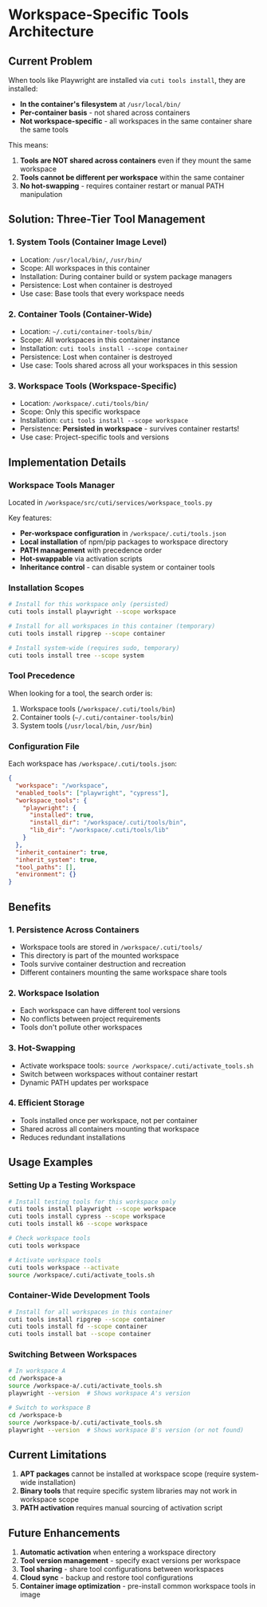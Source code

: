# Workspace-Specific Tools Architecture

## Current Problem

When tools like Playwright are installed via `cuti tools install`, they are installed:
- **In the container's filesystem** at `/usr/local/bin/`
- **Per-container basis** - not shared across containers
- **Not workspace-specific** - all workspaces in the same container share the same tools

This means:
1. **Tools are NOT shared across containers** even if they mount the same workspace
2. **Tools cannot be different per workspace** within the same container
3. **No hot-swapping** - requires container restart or manual PATH manipulation

## Solution: Three-Tier Tool Management

### 1. **System Tools** (Container Image Level)
- Location: `/usr/local/bin/`, `/usr/bin/`
- Scope: All workspaces in this container
- Installation: During container build or system package managers
- Persistence: Lost when container is destroyed
- Use case: Base tools that every workspace needs

### 2. **Container Tools** (Container-Wide)
- Location: `~/.cuti/container-tools/bin/`
- Scope: All workspaces in this container instance
- Installation: `cuti tools install --scope container`
- Persistence: Lost when container is destroyed
- Use case: Tools shared across all your workspaces in this session

### 3. **Workspace Tools** (Workspace-Specific)
- Location: `/workspace/.cuti/tools/bin/`
- Scope: Only this specific workspace
- Installation: `cuti tools install --scope workspace`
- Persistence: **Persisted in workspace** - survives container restarts!
- Use case: Project-specific tools and versions

## Implementation Details

### Workspace Tools Manager
Located in `/workspace/src/cuti/services/workspace_tools.py`

Key features:
- **Per-workspace configuration** in `/workspace/.cuti/tools.json`
- **Local installation** of npm/pip packages to workspace directory
- **PATH management** with precedence order
- **Hot-swappable** via activation scripts
- **Inheritance control** - can disable system or container tools

### Installation Scopes

```bash
# Install for this workspace only (persisted)
cuti tools install playwright --scope workspace

# Install for all workspaces in this container (temporary)
cuti tools install ripgrep --scope container

# Install system-wide (requires sudo, temporary)
cuti tools install tree --scope system
```

### Tool Precedence
When looking for a tool, the search order is:
1. Workspace tools (`/workspace/.cuti/tools/bin`)
2. Container tools (`~/.cuti/container-tools/bin`)
3. System tools (`/usr/local/bin`, `/usr/bin`)

### Configuration File
Each workspace has `/workspace/.cuti/tools.json`:

```json
{
  "workspace": "/workspace",
  "enabled_tools": ["playwright", "cypress"],
  "workspace_tools": {
    "playwright": {
      "installed": true,
      "install_dir": "/workspace/.cuti/tools/bin",
      "lib_dir": "/workspace/.cuti/tools/lib"
    }
  },
  "inherit_container": true,
  "inherit_system": true,
  "tool_paths": [],
  "environment": {}
}
```

## Benefits

### 1. **Persistence Across Containers**
- Workspace tools are stored in `/workspace/.cuti/tools/`
- This directory is part of the mounted workspace
- Tools survive container destruction and recreation
- Different containers mounting the same workspace share tools

### 2. **Workspace Isolation**
- Each workspace can have different tool versions
- No conflicts between project requirements
- Tools don't pollute other workspaces

### 3. **Hot-Swapping**
- Activate workspace tools: `source /workspace/.cuti/activate_tools.sh`
- Switch between workspaces without container restart
- Dynamic PATH updates per workspace

### 4. **Efficient Storage**
- Tools installed once per workspace, not per container
- Shared across all containers mounting that workspace
- Reduces redundant installations

## Usage Examples

### Setting Up a Testing Workspace

```bash
# Install testing tools for this workspace only
cuti tools install playwright --scope workspace
cuti tools install cypress --scope workspace
cuti tools install k6 --scope workspace

# Check workspace tools
cuti tools workspace

# Activate workspace tools
cuti tools workspace --activate
source /workspace/.cuti/activate_tools.sh
```

### Container-Wide Development Tools

```bash
# Install for all workspaces in this container
cuti tools install ripgrep --scope container
cuti tools install fd --scope container
cuti tools install bat --scope container
```

### Switching Between Workspaces

```bash
# In workspace A
cd /workspace-a
source /workspace-a/.cuti/activate_tools.sh
playwright --version  # Shows workspace A's version

# Switch to workspace B
cd /workspace-b
source /workspace-b/.cuti/activate_tools.sh
playwright --version  # Shows workspace B's version (or not found)
```

## Current Limitations

1. **APT packages** cannot be installed at workspace scope (require system-wide installation)
2. **Binary tools** that require specific system libraries may not work in workspace scope
3. **PATH activation** requires manual sourcing of activation script

## Future Enhancements

1. **Automatic activation** when entering a workspace directory
2. **Tool version management** - specify exact versions per workspace
3. **Tool sharing** - share tool configurations between workspaces
4. **Cloud sync** - backup and restore tool configurations
5. **Container image optimization** - pre-install common workspace tools in image